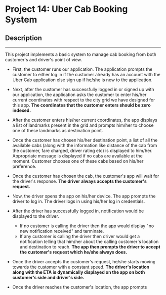 # Project 14: Uber Cab Booking System

## Description

---

This project implements a basic system to manage cab booking from both customer's and driver's point of view.

- First, the customer runs our application. The application prompts the customer to either log in if the customer already has an account with the Uber Cab application else sign up if he/she is new to the application.

- Next, after the customer has successfully logged in or signed up with our application, the application asks the customer to enter his/her current coordinates with respect to the city grid we have designed for this app. **The coordinates that the customer enters should be zero indexed.**

- After the customer enters his/her current coordinates, the app displays a list of landmarks present in the grid and prompts him/her to choose one of these landmarks as destination point.

- Once the customer has chosen his/her destination point, a list of all the available cabs (along with the information like distance of the cab from the customer, fare charged, driver rating etc) is displayed to him/her. Appropriate message is displayed if no cabs are available at the moment. Customer chooses one of these cabs based on his/her preference.

- Once the customer has chosen the cab, the customer's app will wait for the driver's response. **The driver always accepts the customer's request.**

- Now, the driver opens the app on his/her device. The app prompts the driver to log in. The driver logs in using his/her log in credentials.

- After the driver has successfully logged in, notification would be displayed to the driver.

  - If no customer is calling the driver then the app would display "no new notification received" and terminate.
  - If any customer is calling the driver then driver would get a notification telling that him/her about the calling customer's location and destination to reach. **The app then prompts the driver to accept the customer's request which he/she always does.**

- Once the driver accepts the customer's request, he/she starts moving towards the customer with a constant speed. **The driver's location along with the ETA is dynamically displayed on the app on both customer's side and driver's side.**

- Once the driver reaches the customer's location, the app prompts

